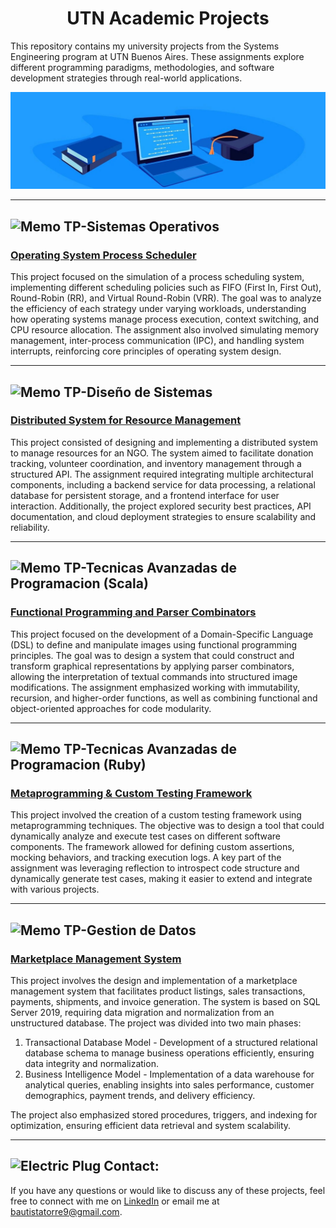  <h1 align="center">UTN Academic Projects</h1>

This repository contains my university projects from the Systems Engineering program at UTN Buenos Aires. These assignments explore different programming paradigms, methodologies, and software development strategies through real-world applications.

![Mi Banner](Others/Banner.jpg)

---

## <img src="https://raw.githubusercontent.com/Tarikul-Islam-Anik/Animated-Fluent-Emojis/master/Emojis/Objects/Memo.png" alt="Memo" width="25" height="25" /> TP-Sistemas Operativos
### [Operating System Process Scheduler](TP-Sistemas%20Operativos)
This project focused on the simulation of a process scheduling system, implementing different scheduling policies such as FIFO (First In, First Out), Round-Robin (RR), and Virtual Round-Robin (VRR). The goal was to analyze the efficiency of each strategy under varying workloads, understanding how operating systems manage process execution, context switching, and CPU resource allocation. The assignment also involved simulating memory management, inter-process communication (IPC), and handling system interrupts, reinforcing core principles of operating system design.

---

## <img src="https://raw.githubusercontent.com/Tarikul-Islam-Anik/Animated-Fluent-Emojis/master/Emojis/Objects/Memo.png" alt="Memo" width="25" height="25" /> TP-Diseño de Sistemas
### [Distributed System for Resource Management](TP-Diseño%20de%20Sistemas)
This project consisted of designing and implementing a distributed system to manage resources for an NGO. The system aimed to facilitate donation tracking, volunteer coordination, and inventory management through a structured API. The assignment required integrating multiple architectural components, including a backend service for data processing, a relational database for persistent storage, and a frontend interface for user interaction. Additionally, the project explored security best practices, API documentation, and cloud deployment strategies to ensure scalability and reliability.

---

## <img src="https://raw.githubusercontent.com/Tarikul-Islam-Anik/Animated-Fluent-Emojis/master/Emojis/Objects/Memo.png" alt="Memo" width="25" height="25" /> TP-Tecnicas Avanzadas de Programacion (Scala)
### [Functional Programming and Parser Combinators](TP-Tecnicas%20Avanzadas%20de%20Programacion/scala)
This project focused on the development of a Domain-Specific Language (DSL) to define and manipulate images using functional programming principles. The goal was to design a system that could construct and transform graphical representations by applying parser combinators, allowing the interpretation of textual commands into structured image modifications. The assignment emphasized working with immutability, recursion, and higher-order functions, as well as combining functional and object-oriented approaches for code modularity.

---

## <img src="https://raw.githubusercontent.com/Tarikul-Islam-Anik/Animated-Fluent-Emojis/master/Emojis/Objects/Memo.png" alt="Memo" width="25" height="25" /> TP-Tecnicas Avanzadas de Programacion (Ruby)
### [Metaprogramming & Custom Testing Framework](TP-Tecnicas%20Avanzadas%20de%20Programacion/ruby)
This project involved the creation of a custom testing framework using metaprogramming techniques. The objective was to design a tool that could dynamically analyze and execute test cases on different software components. The framework allowed for defining custom assertions, mocking behaviors, and tracking execution logs. A key part of the assignment was leveraging reflection to introspect code structure and dynamically generate test cases, making it easier to extend and integrate with various projects.

---

## <img src="https://raw.githubusercontent.com/Tarikul-Islam-Anik/Animated-Fluent-Emojis/master/Emojis/Objects/Memo.png" alt="Memo" width="25" height="25" /> TP-Gestion de Datos
### [Marketplace Management System](TP-Gestion%20de%20Datos)
This project involves the design and implementation of a marketplace management system that facilitates product listings, sales transactions, payments, shipments, and invoice generation. The system is based on SQL Server 2019, requiring data migration and normalization from an unstructured database. The project was divided into two main phases:

1. Transactional Database Model - Development of a structured relational database schema to manage business operations efficiently, ensuring data integrity and normalization.
2. Business Intelligence Model - Implementation of a data warehouse for analytical queries, enabling insights into sales performance, customer demographics, payment trends, and delivery efficiency.

The project also emphasized stored procedures, triggers, and indexing for optimization, ensuring efficient data retrieval and system scalability.

---

## <img src="https://raw.githubusercontent.com/Tarikul-Islam-Anik/Animated-Fluent-Emojis/master/Emojis/Objects/Electric%20Plug.png" alt="Electric Plug" width="25" height="25" /> Contact:
If you have any questions or would like to discuss any of these projects, feel free to connect with me on [LinkedIn](https://linkedin.com/in/bautista-torre-vanoni) or email me at [bautistatorre9@gmail.com](mailto:bautistatorre9@gmail.com).


